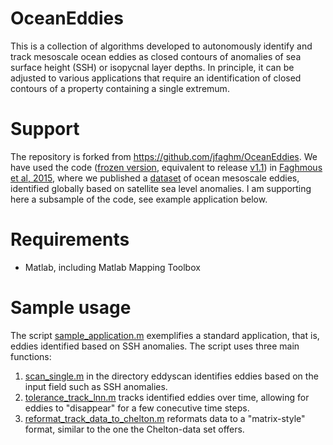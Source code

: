 # OceanEddies
This is a  collection of algorithms developed to autonomously identify and track mesoscale ocean
eddies as closed contours of anomalies of sea surface height (SSH) or isopycnal layer depths. In principle, it can be adjusted to various applications that require an identification of closed contours of a property containing a single extremum.

# Support
The repository is forked from https://github.com/jfaghm/OceanEddies. We have used the code ([frozen version](https://zenodo.org/record/13037#.XV6C3pMzZSw), equivalent to release [v1.1](https://github.com/ifrenger/OceanEddies/releases)) in [Faghmous et al, 2015](https://www.nature.com/articles/sdata201528), where we published a [dataset]( http://dx.doi.org/10.5061/dryad.gp40h) of ocean mesoscale eddies, identified globally based on satellite sea level anomalies. I am supporting here a subsample of the code, see example application below. 

# Requirements
 + Matlab, including Matlab Mapping Toolbox

# Sample usage
The script [sample_application.m](sample_application.m) exemplifies a standard application, that is, eddies identified based on SSH anomalies. The script uses three main functions:
1. [scan_single.m](eddyscan/scan_single.m) in the directory eddyscan identifies eddies based on the input field such as SSH anomalies.
2. [tolerance_track_lnn.m](track_lnn/tolerance_track_lnn.m) tracks identified eddies over time, allowing for eddies to "disappear" for a few conecutive time steps.
3. [reformat_track_data_to_chelton.m](track_lnn/reformat_track_data_to_chelton.m) reformats data to a "matrix-style" format, similar to the one the Chelton-data set offers.
